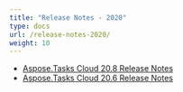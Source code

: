 ```yaml
---
title: "Release Notes - 2020"
type: docs
url: /release-notes-2020/
weight: 10
---
```


- [Aspose.Tasks Cloud 20.8 Release Notes](/aspose-tasks-cloud-20-8-release-notes-html/)
- [Aspose.Tasks Cloud 20.6 Release Notes](/aspose-tasks-cloud-20-6-release-notes-html/)
